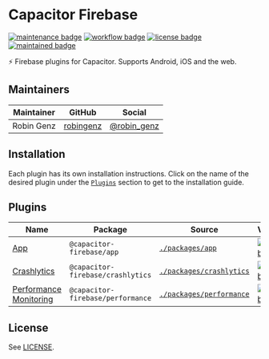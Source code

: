 # Capacitor Firebase

[![maintenance badge](https://img.shields.io/maintenance/yes/2022?style=flat-square)](https://github.com/robingenz/capacitor-firebase)
[![workflow badge](https://img.shields.io/github/workflow/status/robingenz/capacitor-firebase/CI/main?style=flat-square)](https://github.com/robingenz/capacitor-firebase/actions/workflows/ci.yml)
[![license badge](https://img.shields.io/github/license/robingenz/capacitor-firebase?style=flat-square)](https://github.com/robingenz/capacitor-firebase)
[![maintained badge](https://img.shields.io/badge/maintained%20with-turborepo-%237f6ab2?style=flat-square)](https://turborepo.org/)

⚡️ Firebase plugins for Capacitor. Supports Android, iOS and the web.

## Maintainers

| Maintainer | GitHub                                    | Social                                        |
| ---------- | ----------------------------------------- | --------------------------------------------- |
| Robin Genz | [robingenz](https://github.com/robingenz) | [@robin_genz](https://twitter.com/robin_genz) |

## Installation

Each plugin has its own installation instructions.
Click on the name of the desired plugin under the [`Plugins`](#plugins) section to get to the installation guide.

## Plugins

| Name                                                                    | Package                           | Source                                             | Version                                                                                                                                                       | Downloads                                                                                                                                                     |
| ----------------------------------------------------------------------- | --------------------------------- | -------------------------------------------------- | ------------------------------------------------------------------------------------------------------------------------------------------------------------- | ------------------------------------------------------------------------------------------------------------------------------------------------------------- |
| [App](./packages/app/README.md#installation)                            | `@capacitor-firebase/app`         | [`./packages/app`](./packages/app)                 | [![npm badge](https://img.shields.io/npm/v/@capacitor-firebase/app?style=flat-square)](https://www.npmjs.com/package/@capacitor-firebase/app)                 | [![npm badge](https://img.shields.io/npm/v/@capacitor-firebase/app?style=flat-square)](https://www.npmjs.com/package/@capacitor-firebase/app)                 |
| [Crashlytics](./packages/crashlytics/README.md#installation)            | `@capacitor-firebase/crashlytics` | [`./packages/crashlytics`](./packages/crashlytics) | [![npm badge](https://img.shields.io/npm/v/@capacitor-firebase/crashlytics?style=flat-square)](https://www.npmjs.com/package/@capacitor-firebase/crashlytics) | [![npm badge](https://img.shields.io/npm/v/@capacitor-firebase/crashlytics?style=flat-square)](https://www.npmjs.com/package/@capacitor-firebase/crashlytics) |
| [Performance Monitoring](./packages/performance/README.md#installation) | `@capacitor-firebase/performance` | [`./packages/performance`](./packages/performance) | [![npm badge](https://img.shields.io/npm/v/@capacitor-firebase/performance?style=flat-square)](https://www.npmjs.com/package/@capacitor-firebase/performance) | [![npm badge](https://img.shields.io/npm/v/@capacitor-firebase/performance?style=flat-square)](https://www.npmjs.com/package/@capacitor-firebase/performance) |

## License

See [LICENSE](./LICENSE).
